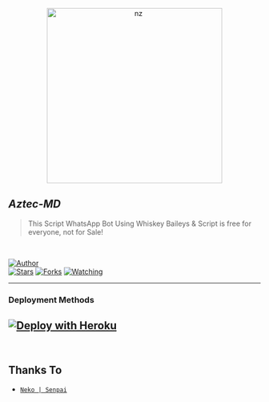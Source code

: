 <p align="center">
<img src="https://telegra.ph/file/bdd281b87aaa6f4ee0a67.jpg" alt="nz" width="350"/>
</p>

## ***Aztec-MD***
> This Script WhatsApp Bot Using Whiskey Baileys & Script is free for everyone, not for Sale!
</br>

<a href="https://github.com/DiegosonTech/"><img title="Author" src="https://img.shields.io/badge/Author-DiegosonTech-blue.svg?color=54aeff&style=for-the-badge&logo=github" /></a>  
<a href="https://github.com/Vorterx/Aztec-MD"><img title="Stars" src="https://img.shields.io/github/stars/Vorterx/Aztec-MD?color=54aeff&style=flat-square" /></a>
<a href="https://github.com/Vorterx/Aztec-MD/network/members"><img title="Forks" src="https://img.shields.io/github/forks/Vorterx/Aztec-MD?color=54aeff&style=flat-square" /></a>
<a href="https://github.com/Vorterx/Aztec-MD/watchers"><img title="Watching" src="https://img.shields.io/github/watchers/Vorterx/Aztec-MD?label=watchers&color=54aeff&style=flat-square" /></a> <br>

---

### Deployment Methods 
[![Deploy with Heroku](https://www.herokucdn.com/deploy/button.svg "Deploy with Heroku")](https://heroku.com/deploy?template=https://github.com/Vorterx/Aztec-MD/blob/master/ "Deploy with Heroku")
--- 
</a>

</br>

## Thanks To
* [`Neko | Senpai`](https://github.com/LuckyYam/)
